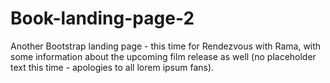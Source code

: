 # Book-landing-page-2
Another Bootstrap landing page - this time for Rendezvous with Rama, with some information about the upcoming film release as well (no placeholder text this time - apologies to all lorem ipsum fans).
